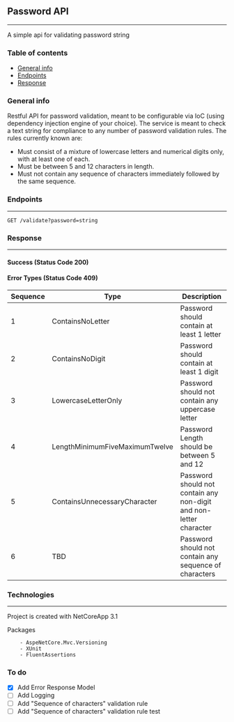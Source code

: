 ## Password API
---

A simple api for validating password string

### Table of contents
* [General info](#general-info)
* [Endpoints](#endpoints)
* [Response](#response)

### General info
Restful API for password validation, meant to be configurable via IoC (using
dependency injection engine of your choice). The service is meant to check a text
string for compliance to any number of password validation rules.
The rules currently known are:
- Must consist of a mixture of lowercase letters and numerical digits only, with at least one of each.
- Must be between 5 and 12 characters in length.
- Must not contain any sequence of characters immediately followed by the same sequence.

### Endpoints
---
```
GET /validate?password=string
```

### Response
---
#### Success (Status Code 200)

#### Error Types (Status Code 409)
| Sequence 	| Type                           	| Description                                                        	|
|----------	|--------------------------------	|--------------------------------------------------------------------	|
| 1        	| ContainsNoLetter               	| Password should contain at least 1 letter                          	|
| 2        	| ContainsNoDigit                	| Password should contain at least 1 digit                           	|
| 3        	| LowercaseLetterOnly            	| Password should not contain any uppercase letter                   	|
| 4        	| LengthMinimumFiveMaximumTwelve 	| Password Length should be between 5 and 12                         	|
| 5        	| ContainsUnnecessaryCharacter   	| Password should not contain any non-digit and non-letter character 	|
| 6        	| TBD                            	| Password should not contain any sequence of characters             	|

### Technologies
---
Project is created with NetCoreApp 3.1 

Packages

        - AspeNetCore.Mvc.Versioning
        - XUnit
        - FluentAssertions


### To do

- [x] Add Error Response Model
- [ ] Add Logging
- [ ] Add "Sequence of characters" validation rule
- [ ] Add "Sequence of characters" validation rule test
